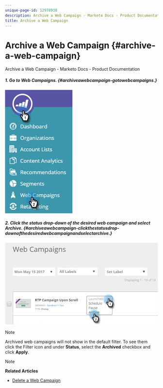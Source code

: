 ```yaml
---
unique-page-id: 12978938
description: Archive a Web Campaign - Marketo Docs - Product Documentation
title: Archive a Web Campaign
---
```


# Archive a Web Campaign {#archive-a-web-campaign}

Archive a Web Campaign - Marketo Docs - Product Documentation

##### 1. Go to Web Campaigns. {#archiveawebcampaign-gotowebcampaigns.}

![](assets/one.jpg)

##### 2. Click the status drop-down of the desired web campaign and select Archive. {#archiveawebcampaign-clickthestatusdrop-downofthedesiredwebcampaignandselectarchive.}

![](assets/two-2.png)

>[!NOTE]
>
>Archived web campaigns will not show in the default filter. To see them click the Filter icon and under **Status**, select the **Archived** checkbox and click **Apply**.

>[!NOTE]
>
>**Related Articles**
>
>* [Delete a Web Campaign](delete-a-web-campaign.md)
>

